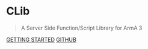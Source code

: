 # CLib

> A Server Side Function/Script Library for ArmA 3

[GETTING STARTED](#about-this-documentation)
[GITHUB](https://github.com/TaktiCool/CLib)
